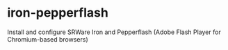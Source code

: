 # iron-pepperflash
Install and configure SRWare Iron and Pepperflash (Adobe Flash Player for Chromium-based browsers)

